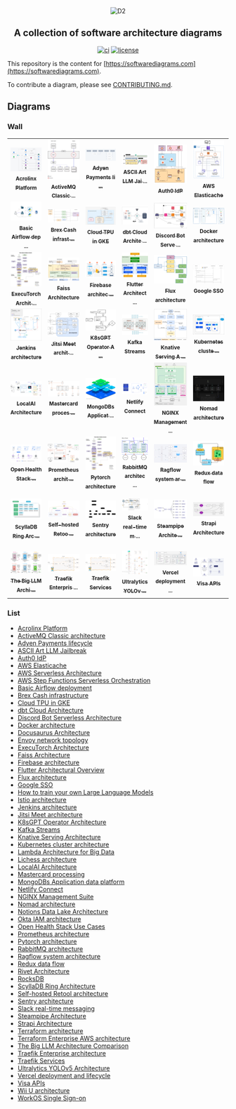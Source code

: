 <div align="center">
  <img src="./docs/assets/banner.png" alt="D2" />
  <h2>
    A collection of software architecture diagrams
  </h2>

[![ci](https://github.com/terrastruct/awesome-diagrams/actions/workflows/ci.yml/badge.svg)](https://github.com/terrastruct/awesome-diagrams/actions/workflows/ci.yml)
[![license](https://img.shields.io/github/license/terrastruct/awesome-diagrams?color=9cf)](./LICENSE.txt)
</div>

This repository is the content for
[https://softwarediagrams.com](https://softwarediagrams.com).

To contribute a diagram, please see [CONTRIBUTING.md](CONTRIBUTING.md).


## Diagrams

### Wall

<div align="center">
<table>
<tr>
<td align="center" width="150">
  <a href="https://softwarediagrams.com/diagrams/acrolinx-platform">
    <img src="thumbnails/acrolinx-platform.png" width="150" alt="Acrolinx Platform"><br/>
    <sub><b>Acrolinx Platform</b></sub>
  </a>
</td>
<td align="center" width="150">
  <a href="https://softwarediagrams.com/diagrams/activemq-classic-architecture">
    <img src="thumbnails/activemq.png" width="150" alt="ActiveMQ Classic architecture"><br/>
    <sub><b>ActiveMQ Classic 
...</b></sub>
  </a>
</td>
<td align="center" width="150">
  <a href="https://softwarediagrams.com/diagrams/adyen-payments-lifecycle">
    <img src="thumbnails/adyen-payment-lifecycle.png" width="150" alt="Adyen Payments lifecycle"><br/>
    <sub><b>Adyen Payments li
...</b></sub>
  </a>
</td>
<td align="center" width="150">
  <a href="https://softwarediagrams.com/diagrams/ascii-art-llm-jailbreak">
    <img src="thumbnails/jailbreak-llm.png" width="150" alt="ASCII Art LLM Jailbreak"><br/>
    <sub><b>ASCII Art LLM Jai
...</b></sub>
  </a>
</td>
<td align="center" width="150">
  <a href="https://softwarediagrams.com/diagrams/auth0-idp">
    <img src="thumbnails/auth0.png" width="150" alt="Auth0 IdP"><br/>
    <sub><b>Auth0 IdP</b></sub>
  </a>
</td>
<td align="center" width="150">
  <a href="https://softwarediagrams.com/diagrams/aws-elasticache">
    <img src="thumbnails/elasticache.png" width="150" alt="AWS Elasticache"><br/>
    <sub><b>AWS Elasticache</b></sub>
  </a>
</td>
<td align="center" width="150">
  <a href="https://softwarediagrams.com/diagrams/aws-serverless-architecture">
    <img src="thumbnails/aws-serverless-architecture.png" width="150" alt="AWS Serverless Architecture"><br/>
    <sub><b>AWS Serverless Ar
...</b></sub>
  </a>
</td>
<td align="center" width="150">
  <a href="https://softwarediagrams.com/diagrams/aws-step-functions-serverless-orchestration">
    <img src="thumbnails/aws-step-functions-serverless-orchestration.png" width="150" alt="AWS Step Functions Serverless Orchestration"><br/>
    <sub><b>AWS Step Function
...</b></sub>
  </a>
</td>
</tr><tr>
<td align="center" width="150">
  <a href="https://softwarediagrams.com/diagrams/basic-airflow-deployment">
    <img src="thumbnails/airflow.png" width="150" alt="Basic Airflow deployment"><br/>
    <sub><b>Basic Airflow dep
...</b></sub>
  </a>
</td>
<td align="center" width="150">
  <a href="https://softwarediagrams.com/diagrams/brex-cash-infrastructure">
    <img src="thumbnails/brex-cash-infrastructure.png" width="150" alt="Brex Cash infrastructure"><br/>
    <sub><b>Brex Cash infrast
...</b></sub>
  </a>
</td>
<td align="center" width="150">
  <a href="https://softwarediagrams.com/diagrams/cloud-tpu-in-gke">
    <img src="thumbnails/tpu.png" width="150" alt="Cloud TPU in GKE"><br/>
    <sub><b>Cloud TPU in GKE</b></sub>
  </a>
</td>
<td align="center" width="150">
  <a href="https://softwarediagrams.com/diagrams/dbt-cloud-architecture">
    <img src="thumbnails/dbt.png" width="150" alt="dbt Cloud Architecture"><br/>
    <sub><b>dbt Cloud Archite
...</b></sub>
  </a>
</td>
<td align="center" width="150">
  <a href="https://softwarediagrams.com/diagrams/discord-bot-serverless-architecture">
    <img src="thumbnails/discord-bot-serverless-architecture.png" width="150" alt="Discord Bot Serverless Architecture"><br/>
    <sub><b>Discord Bot Serve
...</b></sub>
  </a>
</td>
<td align="center" width="150">
  <a href="https://softwarediagrams.com/diagrams/docker-architecture">
    <img src="thumbnails/docker.png" width="150" alt="Docker architecture"><br/>
    <sub><b>Docker architecture</b></sub>
  </a>
</td>
<td align="center" width="150">
  <a href="https://softwarediagrams.com/diagrams/docusaurus-architecture">
    <img src="thumbnails/docusaurus.png" width="150" alt="Docusaurus Architecture"><br/>
    <sub><b>Docusaurus Archit
...</b></sub>
  </a>
</td>
<td align="center" width="150">
  <a href="https://softwarediagrams.com/diagrams/envoy-network-topology">
    <img src="thumbnails/envoy.png" width="150" alt="Envoy network topology"><br/>
    <sub><b>Envoy network top
...</b></sub>
  </a>
</td>
</tr><tr>
<td align="center" width="150">
  <a href="https://softwarediagrams.com/diagrams/executorch-architecture">
    <img src="thumbnails/excutorch.png" width="150" alt="ExecuTorch Architecture"><br/>
    <sub><b>ExecuTorch Archit
...</b></sub>
  </a>
</td>
<td align="center" width="150">
  <a href="https://softwarediagrams.com/diagrams/faiss-architecture">
    <img src="thumbnails/faiss.png" width="150" alt="Faiss Architecture"><br/>
    <sub><b>Faiss Architecture</b></sub>
  </a>
</td>
<td align="center" width="150">
  <a href="https://softwarediagrams.com/diagrams/firebase-architecture">
    <img src="thumbnails/firebase.png" width="150" alt="Firebase architecture"><br/>
    <sub><b>Firebase architec
...</b></sub>
  </a>
</td>
<td align="center" width="150">
  <a href="https://softwarediagrams.com/diagrams/flutter-architectural-overview">
    <img src="thumbnails/flutter.png" width="150" alt="Flutter Architectural Overview"><br/>
    <sub><b>Flutter Architect
...</b></sub>
  </a>
</td>
<td align="center" width="150">
  <a href="https://softwarediagrams.com/diagrams/flux-architecture">
    <img src="thumbnails/flux.png" width="150" alt="Flux architecture"><br/>
    <sub><b>Flux architecture</b></sub>
  </a>
</td>
<td align="center" width="150">
  <a href="https://softwarediagrams.com/diagrams/google-sso">
    <img src="thumbnails/google-sso.png" width="150" alt="Google SSO"><br/>
    <sub><b>Google SSO</b></sub>
  </a>
</td>
<td align="center" width="150">
  <a href="https://softwarediagrams.com/diagrams/how-to-train-your-own-large-language-models">
    <img src="thumbnails/llm.png" width="150" alt="How to train your own Large Language Models"><br/>
    <sub><b>How to train your
...</b></sub>
  </a>
</td>
<td align="center" width="150">
  <a href="https://softwarediagrams.com/diagrams/istio-architecture">
    <img src="thumbnails/istio.png" width="150" alt="Istio architecture"><br/>
    <sub><b>Istio architecture</b></sub>
  </a>
</td>
</tr><tr>
<td align="center" width="150">
  <a href="https://softwarediagrams.com/diagrams/jenkins-architecture">
    <img src="thumbnails/jenkins.png" width="150" alt="Jenkins architecture"><br/>
    <sub><b>Jenkins architecture</b></sub>
  </a>
</td>
<td align="center" width="150">
  <a href="https://softwarediagrams.com/diagrams/jitsi-meet-architecture">
    <img src="thumbnails/jitsi.png" width="150" alt="Jitsi Meet architecture"><br/>
    <sub><b>Jitsi Meet archit
...</b></sub>
  </a>
</td>
<td align="center" width="150">
  <a href="https://softwarediagrams.com/diagrams/k8sgpt-operator-architecture">
    <img src="thumbnails/k8sgpt.png" width="150" alt="K8sGPT Operator Architecture"><br/>
    <sub><b>K8sGPT Operator A
...</b></sub>
  </a>
</td>
<td align="center" width="150">
  <a href="https://softwarediagrams.com/diagrams/kafka-streams">
    <img src="thumbnails/kafka.png" width="150" alt="Kafka Streams"><br/>
    <sub><b>Kafka Streams</b></sub>
  </a>
</td>
<td align="center" width="150">
  <a href="https://softwarediagrams.com/diagrams/knative-serving-architecture">
    <img src="thumbnails/knative-serving.png" width="150" alt="Knative Serving Architecture"><br/>
    <sub><b>Knative Serving A
...</b></sub>
  </a>
</td>
<td align="center" width="150">
  <a href="https://softwarediagrams.com/diagrams/kubernetes-cluster-architecture">
    <img src="thumbnails/kubernetes-cluster.png" width="150" alt="Kubernetes cluster architecture"><br/>
    <sub><b>Kubernetes cluste
...</b></sub>
  </a>
</td>
<td align="center" width="150">
  <a href="https://softwarediagrams.com/diagrams/lambda-architecture-for-big-data">
    <img src="thumbnails/lambda-architecture-big-data.png" width="150" alt="Lambda Architecture for Big Data"><br/>
    <sub><b>Lambda Architectu
...</b></sub>
  </a>
</td>
<td align="center" width="150">
  <a href="https://softwarediagrams.com/diagrams/lichess-architecture">
    <img src="thumbnails/lichess.png" width="150" alt="Lichess architecture"><br/>
    <sub><b>Lichess architecture</b></sub>
  </a>
</td>
</tr><tr>
<td align="center" width="150">
  <a href="https://softwarediagrams.com/diagrams/localai-architecture">
    <img src="thumbnails/localai.png" width="150" alt="LocalAI Architecture"><br/>
    <sub><b>LocalAI Architecture</b></sub>
  </a>
</td>
<td align="center" width="150">
  <a href="https://softwarediagrams.com/diagrams/mastercard-processing">
    <img src="thumbnails/mastercard-processing.png" width="150" alt="Mastercard processing"><br/>
    <sub><b>Mastercard proces
...</b></sub>
  </a>
</td>
<td align="center" width="150">
  <a href="https://softwarediagrams.com/diagrams/mongodbs-application-data-platform">
    <img src="thumbnails/mongodb.png" width="150" alt="MongoDBs Application data platform"><br/>
    <sub><b>MongoDBs Applicat
...</b></sub>
  </a>
</td>
<td align="center" width="150">
  <a href="https://softwarediagrams.com/diagrams/netlify-connect">
    <img src="thumbnails/netlify-connect.png" width="150" alt="Netlify Connect"><br/>
    <sub><b>Netlify Connect</b></sub>
  </a>
</td>
<td align="center" width="150">
  <a href="https://softwarediagrams.com/diagrams/nginx-management-suite">
    <img src="thumbnails/nginx.png" width="150" alt="NGINX Management Suite"><br/>
    <sub><b>NGINX Management 
...</b></sub>
  </a>
</td>
<td align="center" width="150">
  <a href="https://softwarediagrams.com/diagrams/nomad-architecture">
    <img src="thumbnails/nomad.png" width="150" alt="Nomad architecture"><br/>
    <sub><b>Nomad architecture</b></sub>
  </a>
</td>
<td align="center" width="150">
  <a href="https://softwarediagrams.com/diagrams/notions-data-lake-architecture">
    <img src="thumbnails/notion-data-lake-architecture.png" width="150" alt="Notions Data Lake Architecture"><br/>
    <sub><b>Notions Data Lake
...</b></sub>
  </a>
</td>
<td align="center" width="150">
  <a href="https://softwarediagrams.com/diagrams/okta-iam-architecture">
    <img src="thumbnails/okta.png" width="150" alt="Okta IAM architecture"><br/>
    <sub><b>Okta IAM architec
...</b></sub>
  </a>
</td>
</tr><tr>
<td align="center" width="150">
  <a href="https://softwarediagrams.com/diagrams/open-health-stack-use-cases">
    <img src="thumbnails/open-health-stack.png" width="150" alt="Open Health Stack Use Cases"><br/>
    <sub><b>Open Health Stack
...</b></sub>
  </a>
</td>
<td align="center" width="150">
  <a href="https://softwarediagrams.com/diagrams/prometheus-architecture">
    <img src="thumbnails/prometheus.png" width="150" alt="Prometheus architecture"><br/>
    <sub><b>Prometheus archit
...</b></sub>
  </a>
</td>
<td align="center" width="150">
  <a href="https://softwarediagrams.com/diagrams/pytorch-architecture">
    <img src="thumbnails/pytorch.png" width="150" alt="Pytorch architecture"><br/>
    <sub><b>Pytorch architecture</b></sub>
  </a>
</td>
<td align="center" width="150">
  <a href="https://softwarediagrams.com/diagrams/rabbitmq-architecture">
    <img src="thumbnails/rabbit-mq.png" width="150" alt="RabbitMQ architecture"><br/>
    <sub><b>RabbitMQ architec
...</b></sub>
  </a>
</td>
<td align="center" width="150">
  <a href="https://softwarediagrams.com/diagrams/ragflow-system-architecture">
    <img src="thumbnails/ragflow.png" width="150" alt="Ragflow system architecture"><br/>
    <sub><b>Ragflow system ar
...</b></sub>
  </a>
</td>
<td align="center" width="150">
  <a href="https://softwarediagrams.com/diagrams/redux-data-flow">
    <img src="thumbnails/redux.png" width="150" alt="Redux data flow"><br/>
    <sub><b>Redux data flow</b></sub>
  </a>
</td>
<td align="center" width="150">
  <a href="https://softwarediagrams.com/diagrams/rivet-architecture">
    <img src="thumbnails/rivet.png" width="150" alt="Rivet Architecture"><br/>
    <sub><b>Rivet Architecture</b></sub>
  </a>
</td>
<td align="center" width="150">
  <a href="https://softwarediagrams.com/diagrams/rocksdb">
    <img src="thumbnails/rocksdb.png" width="150" alt="RocksDB"><br/>
    <sub><b>RocksDB</b></sub>
  </a>
</td>
</tr><tr>
<td align="center" width="150">
  <a href="https://softwarediagrams.com/diagrams/scylladb-ring-architecture">
    <img src="thumbnails/scylladb.png" width="150" alt="ScyllaDB Ring Architecture"><br/>
    <sub><b>ScyllaDB Ring Arc
...</b></sub>
  </a>
</td>
<td align="center" width="150">
  <a href="https://softwarediagrams.com/diagrams/self-hosted-retool-architecture">
    <img src="thumbnails/self-hosted-retool-architecture.png" width="150" alt="Self-hosted Retool architecture"><br/>
    <sub><b>Self-hosted Retoo
...</b></sub>
  </a>
</td>
<td align="center" width="150">
  <a href="https://softwarediagrams.com/diagrams/sentry-architecture">
    <img src="thumbnails/sentry.png" width="150" alt="Sentry architecture"><br/>
    <sub><b>Sentry architecture</b></sub>
  </a>
</td>
<td align="center" width="150">
  <a href="https://softwarediagrams.com/diagrams/slack-real-time-messaging">
    <img src="thumbnails/slack-messaging.png" width="150" alt="Slack real-time messaging"><br/>
    <sub><b>Slack real-time m
...</b></sub>
  </a>
</td>
<td align="center" width="150">
  <a href="https://softwarediagrams.com/diagrams/steampipe-architecture">
    <img src="thumbnails/steampipe.png" width="150" alt="Steampipe Architecture"><br/>
    <sub><b>Steampipe Archite
...</b></sub>
  </a>
</td>
<td align="center" width="150">
  <a href="https://softwarediagrams.com/diagrams/strapi-architecture">
    <img src="thumbnails/strapi.png" width="150" alt="Strapi Architecture"><br/>
    <sub><b>Strapi Architecture</b></sub>
  </a>
</td>
<td align="center" width="150">
  <a href="https://softwarediagrams.com/diagrams/terraform-architecture">
    <img src="thumbnails/terraform.png" width="150" alt="Terraform architecture"><br/>
    <sub><b>Terraform archite
...</b></sub>
  </a>
</td>
<td align="center" width="150">
  <a href="https://softwarediagrams.com/diagrams/terraform-enterprise-aws-architecture">
    <img src="thumbnails/terraform-enterprise.png" width="150" alt="Terraform Enterprise AWS architecture"><br/>
    <sub><b>Terraform Enterpr
...</b></sub>
  </a>
</td>
</tr><tr>
<td align="center" width="150">
  <a href="https://softwarediagrams.com/diagrams/the-big-llm-architecture-comparison">
    <img src="thumbnails/llm-architecture-comparison.png" width="150" alt="The Big LLM Architecture Comparison"><br/>
    <sub><b>The Big LLM Archi
...</b></sub>
  </a>
</td>
<td align="center" width="150">
  <a href="https://softwarediagrams.com/diagrams/traefik-enterprise-architecture">
    <img src="thumbnails/traefik.png" width="150" alt="Traefik Enterprise architecture"><br/>
    <sub><b>Traefik Enterpris
...</b></sub>
  </a>
</td>
<td align="center" width="150">
  <a href="https://softwarediagrams.com/diagrams/traefik-services">
    <img src="thumbnails/traefik.png" width="150" alt="Traefik Services"><br/>
    <sub><b>Traefik Services</b></sub>
  </a>
</td>
<td align="center" width="150">
  <a href="https://softwarediagrams.com/diagrams/ultralytics-yolov5-architecture">
    <img src="thumbnails/ultralytics.png" width="150" alt="Ultralytics YOLOv5 Architecture"><br/>
    <sub><b>Ultralytics YOLOv
...</b></sub>
  </a>
</td>
<td align="center" width="150">
  <a href="https://softwarediagrams.com/diagrams/vercel-deployment-and-lifecycle">
    <img src="thumbnails/vercel.png" width="150" alt="Vercel deployment and lifecycle"><br/>
    <sub><b>Vercel deployment
...</b></sub>
  </a>
</td>
<td align="center" width="150">
  <a href="https://softwarediagrams.com/diagrams/visa-apis">
    <img src="thumbnails/visa-apis.png" width="150" alt="Visa APIs"><br/>
    <sub><b>Visa APIs</b></sub>
  </a>
</td>
<td align="center" width="150">
  <a href="https://softwarediagrams.com/diagrams/wii-u-architecture">
    <img src="thumbnails/wii-u.png" width="150" alt="Wii U architecture"><br/>
    <sub><b>Wii U architecture</b></sub>
  </a>
</td>
<td align="center" width="150">
  <a href="https://softwarediagrams.com/diagrams/workos-single-sign-on">
    <img src="thumbnails/workos.png" width="150" alt="WorkOS Single Sign-on"><br/>
    <sub><b>WorkOS Single Sig
...</b></sub>
  </a>
</td>
</tr>
</table>
</div>

### List

- [Acrolinx Platform](https://softwarediagrams.com/diagrams/acrolinx-platform)
- [ActiveMQ Classic architecture](https://softwarediagrams.com/diagrams/activemq-classic-architecture)
- [Adyen Payments lifecycle](https://softwarediagrams.com/diagrams/adyen-payments-lifecycle)
- [ASCII Art LLM Jailbreak](https://softwarediagrams.com/diagrams/ascii-art-llm-jailbreak)
- [Auth0 IdP](https://softwarediagrams.com/diagrams/auth0-idp)
- [AWS Elasticache](https://softwarediagrams.com/diagrams/aws-elasticache)
- [AWS Serverless Architecture](https://softwarediagrams.com/diagrams/aws-serverless-architecture)
- [AWS Step Functions Serverless Orchestration](https://softwarediagrams.com/diagrams/aws-step-functions-serverless-orchestration)
- [Basic Airflow deployment](https://softwarediagrams.com/diagrams/basic-airflow-deployment)
- [Brex Cash infrastructure](https://softwarediagrams.com/diagrams/brex-cash-infrastructure)
- [Cloud TPU in GKE](https://softwarediagrams.com/diagrams/cloud-tpu-in-gke)
- [dbt Cloud Architecture](https://softwarediagrams.com/diagrams/dbt-cloud-architecture)
- [Discord Bot Serverless Architecture](https://softwarediagrams.com/diagrams/discord-bot-serverless-architecture)
- [Docker architecture](https://softwarediagrams.com/diagrams/docker-architecture)
- [Docusaurus Architecture](https://softwarediagrams.com/diagrams/docusaurus-architecture)
- [Envoy network topology](https://softwarediagrams.com/diagrams/envoy-network-topology)
- [ExecuTorch Architecture](https://softwarediagrams.com/diagrams/executorch-architecture)
- [Faiss Architecture](https://softwarediagrams.com/diagrams/faiss-architecture)
- [Firebase architecture](https://softwarediagrams.com/diagrams/firebase-architecture)
- [Flutter Architectural Overview](https://softwarediagrams.com/diagrams/flutter-architectural-overview)
- [Flux architecture](https://softwarediagrams.com/diagrams/flux-architecture)
- [Google SSO](https://softwarediagrams.com/diagrams/google-sso)
- [How to train your own Large Language Models](https://softwarediagrams.com/diagrams/how-to-train-your-own-large-language-models)
- [Istio architecture](https://softwarediagrams.com/diagrams/istio-architecture)
- [Jenkins architecture](https://softwarediagrams.com/diagrams/jenkins-architecture)
- [Jitsi Meet architecture](https://softwarediagrams.com/diagrams/jitsi-meet-architecture)
- [K8sGPT Operator Architecture](https://softwarediagrams.com/diagrams/k8sgpt-operator-architecture)
- [Kafka Streams](https://softwarediagrams.com/diagrams/kafka-streams)
- [Knative Serving Architecture](https://softwarediagrams.com/diagrams/knative-serving-architecture)
- [Kubernetes cluster architecture](https://softwarediagrams.com/diagrams/kubernetes-cluster-architecture)
- [Lambda Architecture for Big Data](https://softwarediagrams.com/diagrams/lambda-architecture-for-big-data)
- [Lichess architecture](https://softwarediagrams.com/diagrams/lichess-architecture)
- [LocalAI Architecture](https://softwarediagrams.com/diagrams/localai-architecture)
- [Mastercard processing](https://softwarediagrams.com/diagrams/mastercard-processing)
- [MongoDBs Application data platform](https://softwarediagrams.com/diagrams/mongodbs-application-data-platform)
- [Netlify Connect](https://softwarediagrams.com/diagrams/netlify-connect)
- [NGINX Management Suite](https://softwarediagrams.com/diagrams/nginx-management-suite)
- [Nomad architecture](https://softwarediagrams.com/diagrams/nomad-architecture)
- [Notions Data Lake Architecture](https://softwarediagrams.com/diagrams/notions-data-lake-architecture)
- [Okta IAM architecture](https://softwarediagrams.com/diagrams/okta-iam-architecture)
- [Open Health Stack Use Cases](https://softwarediagrams.com/diagrams/open-health-stack-use-cases)
- [Prometheus architecture](https://softwarediagrams.com/diagrams/prometheus-architecture)
- [Pytorch architecture](https://softwarediagrams.com/diagrams/pytorch-architecture)
- [RabbitMQ architecture](https://softwarediagrams.com/diagrams/rabbitmq-architecture)
- [Ragflow system architecture](https://softwarediagrams.com/diagrams/ragflow-system-architecture)
- [Redux data flow](https://softwarediagrams.com/diagrams/redux-data-flow)
- [Rivet Architecture](https://softwarediagrams.com/diagrams/rivet-architecture)
- [RocksDB](https://softwarediagrams.com/diagrams/rocksdb)
- [ScyllaDB Ring Architecture](https://softwarediagrams.com/diagrams/scylladb-ring-architecture)
- [Self-hosted Retool architecture](https://softwarediagrams.com/diagrams/self-hosted-retool-architecture)
- [Sentry architecture](https://softwarediagrams.com/diagrams/sentry-architecture)
- [Slack real-time messaging](https://softwarediagrams.com/diagrams/slack-real-time-messaging)
- [Steampipe Architecture](https://softwarediagrams.com/diagrams/steampipe-architecture)
- [Strapi Architecture](https://softwarediagrams.com/diagrams/strapi-architecture)
- [Terraform architecture](https://softwarediagrams.com/diagrams/terraform-architecture)
- [Terraform Enterprise AWS architecture](https://softwarediagrams.com/diagrams/terraform-enterprise-aws-architecture)
- [The Big LLM Architecture Comparison](https://softwarediagrams.com/diagrams/the-big-llm-architecture-comparison)
- [Traefik Enterprise architecture](https://softwarediagrams.com/diagrams/traefik-enterprise-architecture)
- [Traefik Services](https://softwarediagrams.com/diagrams/traefik-services)
- [Ultralytics YOLOv5 Architecture](https://softwarediagrams.com/diagrams/ultralytics-yolov5-architecture)
- [Vercel deployment and lifecycle](https://softwarediagrams.com/diagrams/vercel-deployment-and-lifecycle)
- [Visa APIs](https://softwarediagrams.com/diagrams/visa-apis)
- [Wii U architecture](https://softwarediagrams.com/diagrams/wii-u-architecture)
- [WorkOS Single Sign-on](https://softwarediagrams.com/diagrams/workos-single-sign-on)
